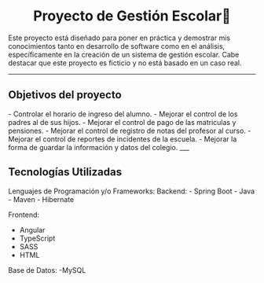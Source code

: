 <h1 align="center">Proyecto de Gestión Escolar🏫</h1>
Este proyecto está diseñado para poner en práctica y demostrar mis conocimientos tanto en desarrollo de software como en el análisis, específicamente en la creación de un sistema de gestión escolar. Cabe destacar que este proyecto es ficticio y no está basado en un caso real.

___
<h2>Objetivos del proyecto</h2>
  - Controlar el horario de ingreso del alumno.
  - Mejorar el control de los padres al de sus hijos.
  - Mejorar el control de pago de las matriculas y pensiones.
  - Mejorar el control de registro de notas del profesor al curso.
  - Mejorar el control de reportes de incidentes de la escuela.
  - Mejorar la forma de guardar la información y datos del colegio.
___

<h2>Tecnologías Utilizadas</h2>
Lenguajes de Programación y/o Frameworks:
Backend:
  - Spring Boot
  - Java
  - Maven
  - Hibernate

Frontend:
  - Angular
  - TypeScript
  - SASS
  - HTML

Base de Datos:
  -MySQL
